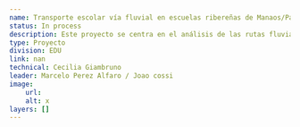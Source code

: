 ```yaml
---
name: Transporte escolar vía fluvial en escuelas ribereñas de Manaos/Pará (Brasil)
status: In process
description: Este proyecto se centra en el análisis de las rutas fluviales de transporte escolar para las escuelas ribereñas de Manaos. Se llevará a cabo una estimación de rutas eficientes, teniendo en cuenta la ubicación de los hogares de los niños y las escuelas. Además, se realizarán simulaciones para evaluar el impacto del cambio climático, como sequías e inundaciones, en la accesibilidad a las escuelas. Solución similar va a ser implementada em Pará.
type: Proyecto
division: EDU
link: nan
technical: Cecilia Giambruno
leader: Marcelo Perez Alfaro / Joao cossi
image: 
    url: 
    alt: x
layers: []
---
```

    